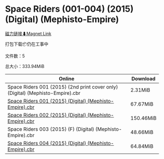 # Space Riders (001-004) (2015) (Digital) (Mephisto-Empire)

[磁力链接⬇Magnet Link](magnet:?xt=urn:btih:808d394b418d504e9d499f70376423b85384c150&dn=Space%20Riders%20%28001-004%29%20%282015%29%20%28Digital%29%20%28Mephisto-Empire%29)

打包下载📦仍在工事中

文件数：5

总大小：333.94MiB

Online | Download
--- | ---
Space Riders 001 (2015) (2nd print cover only) (Digital) (Mephisto-Empire).cbr | 2.31MiB
[Space Riders 001 (2015) (Digital) (Mephisto-Empire).cbr](https://github.com/alicewish/markdown/blob/master/comic/Space-Riders-001-2015-Digital-Mephisto-Empire-cbr.md) | 67.67MiB
[Space Riders 002 (2015) (Digital) (Mephisto-Empire).cbr](https://github.com/alicewish/markdown/blob/master/comic/Space-Riders-002-2015-Digital-Mephisto-Empire-cbr.md) | 150.46MiB
Space Riders 003 (2015) (F) (Digital) (Mephisto-Empire).cbr | 48.66MiB
[Space Riders 004 (2015) (Digital) (Mephisto-Empire).cbr](https://github.com/alicewish/markdown/blob/master/comic/Space-Riders-004-2015-Digital-Mephisto-Empire-cbr.md) | 64.84MiB